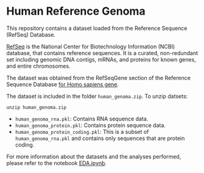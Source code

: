 # Human Reference Genoma

This repository contains a dataset loaded from the Reference Sequence (RefSeq) Database.

[RefSeq](https://www.ncbi.nlm.nih.gov/refseq/) is the National Center for Biotechnology Information (NCBI) database, that contains reference sequences. It is a curated, non-redundant set including genomic DNA contigs, mRNAs, and proteins for known genes, and entire chromosomes.

The dataset was obtained from the RefSeqGene section of the Reference Sequence Database [for Homo sapiens gene](https://ftp.ncbi.nih.gov/refseq/H_sapiens/RefSeqGene/).


The dataset is included in the folder `human_genoma.zip`.
To unzip datsets:
```
unzip human_genoma.zip
```

- `human_genoma_rna.pkl`: Contains RNA sequence data.
- `human_genoma_protein.pkl`: Contains protein sequence data.
- `human_genoma_protein_coding.pkl`: This is a subset of `human_genoma_rna.pkl` and contains only sequences that are protein coding.
  
For more information about the datasets and the analyses performed, please refer to the notebook [EDA.ipynb](EDA.ipynb).

